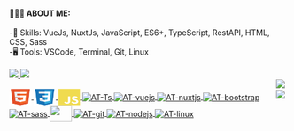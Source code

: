 <h4>👨🏻‍💻 ABOUT ME:</h4>
-🌱 Skills: VueJs, NuxtJs, JavaScript, ES6+, TypeScript, RestAPI, HTML, CSS, Sass<br/>
-🖥 Tools: VSCode, Terminal, Git, Linux
 <br/><br/>
 <div style="display:flex">
  <a href="https://github.com/antniocr010">
  <img height="149em" src="https://github-readme-stats.vercel.app/api?username=antoniocr010&show_icons=true&theme=tokyonight&include_all_commits=true&count_private=true"/>
  <img height="149em" src="https://github-readme-stats.vercel.app/api/top-langs/?username=antoniocr010&layout=compact&langs_count=7&theme=tokyonight"/>
</div><div display='flex'>
 <div style="display:flex"><br>
  <img align="center" alt="AT-HTML" height="30" width="40" src="https://raw.githubusercontent.com/devicons/devicon/master/icons/html5/html5-original.svg">
  <img align="center" alt="AT-CSS" height="30" width="40" src="https://raw.githubusercontent.com/devicons/devicon/master/icons/css3/css3-original.svg">
  <img align="center" alt="AT-Js" height="30" width="40" src="https://raw.githubusercontent.com/devicons/devicon/master/icons/javascript/javascript-plain.svg">
  <img align="center" alt="AT-Ts" height="30" width="40" src="https://cdn.jsdelivr.net/gh/devicons/devicon/icons/typescript/typescript-original.svg" />
   <img align="center" alt="AT-vuejs" height="30" width="40"
        src="https://cdn.jsdelivr.net/gh/devicons/devicon/icons/vuejs/vuejs-original.svg" />
  <img align="center" alt="AT-nuxtjs" height="30" width="40" src="https://cdn.jsdelivr.net/gh/devicons/devicon/icons/nuxtjs/nuxtjs-original.svg" />
    <img align="center" alt="AT-bootstrap" height="30" width="40" 
   src="https://cdn.jsdelivr.net/gh/devicons/devicon/icons/bootstrap/bootstrap-original.svg" />
  <img align="center" alt="AT-sass" height="30" width="40" 
 src="https://cdn.jsdelivr.net/gh/devicons/devicon/icons/sass/sass-original.svg" />
    <img align="center" alt"AT-tailwindcss" height="30" width="40" 
         src="https://cdn.jsdelivr.net/gh/devicons/devicon/icons/tailwindcss/tailwindcss-plain.svg" />      
  <img align="center" alt="AT-git" height="30" width="40"
    src="https://cdn.jsdelivr.net/gh/devicons/devicon/icons/git/git-original.svg" />
  <img align="center" alt="AT-nodejs" height="30" width="40"
   src="https://cdn.jsdelivr.net/gh/devicons/devicon/icons/nodejs/nodejs-original.svg" />
  <img align="center" alt="AT-linux" height="30" width="40" src="https://cdn.jsdelivr.net/gh/devicons/devicon/icons/linux/linux-original.svg" />
  <div></div>
   
   
##
   <div>  
  <a href="https://www.linkedin.com/in/antonio-m-706a48216" target="_blank"><img src="https://img.shields.io/badge/-LinkedIn-%230077B5?style=for-the-badge&logo=linkedin&logoColor=white" target="_blank"></a>
     <a href = "mailto:antoniobr.dev010@gmail.com"><img src="https://img.shields.io/badge/-Gmail-%23333?style=for-the-badge&logo=gmail&logoColor=red" target="_blank"></a>
   <div>
